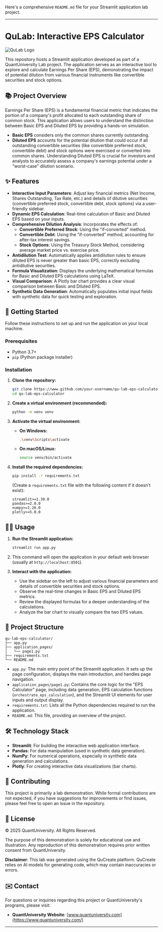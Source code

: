 Here's a comprehensive `README.md` file for your Streamlit application lab project.

---

# QuLab: Interactive EPS Calculator

![QuLab Logo](https://www.quantuniversity.com/assets/img/logo5.jpg)

This repository hosts a Streamlit application developed as part of a QuantUniversity Lab project. The application serves as an interactive tool to explore and calculate Earnings Per Share (EPS), demonstrating the impact of potential dilution from various financial instruments like convertible securities and stock options.

## 📚 Project Overview

Earnings Per Share (EPS) is a fundamental financial metric that indicates the portion of a company's profit allocated to each outstanding share of common stock. This application allows users to understand the distinction between Basic EPS and Diluted EPS by providing a hands-on simulation.

*   **Basic EPS** considers only the common shares currently outstanding.
*   **Diluted EPS** accounts for the potential dilution that could occur if all outstanding convertible securities (like convertible preferred stock, convertible debt) and stock options were exercised or converted into common shares. Understanding Diluted EPS is crucial for investors and analysts to accurately assess a company's earnings potential under a "worst-case" dilution scenario.

## ✨ Features

*   **Interactive Input Parameters**: Adjust key financial metrics (Net Income, Shares Outstanding, Tax Rate, etc.) and details of dilutive securities (convertible preferred stock, convertible debt, stock options) via a user-friendly sidebar.
*   **Dynamic EPS Calculation**: Real-time calculation of Basic and Diluted EPS based on your inputs.
*   **Comprehensive Dilution Analysis**: Incorporates the effects of:
    *   **Convertible Preferred Stock**: Using the "if-converted" method.
    *   **Convertible Debt**: Using the "if-converted" method, accounting for after-tax interest savings.
    *   **Stock Options**: Using the Treasury Stock Method, considering average market price vs. exercise price.
*   **Antidilution Test**: Automatically applies antidilution rules to ensure diluted EPS is never greater than basic EPS, correctly excluding antidilutive securities.
*   **Formula Visualization**: Displays the underlying mathematical formulas for Basic and Diluted EPS calculations using LaTeX.
*   **Visual Comparison**: A Plotly bar chart provides a clear visual comparison between Basic and Diluted EPS.
*   **Synthetic Data Generation**: Automatically populates initial input fields with synthetic data for quick testing and exploration.

## 🚀 Getting Started

Follow these instructions to set up and run the application on your local machine.

### Prerequisites

*   Python 3.7+
*   `pip` (Python package installer)

### Installation

1.  **Clone the repository:**

    ```bash
    git clone https://www.github.com/your-username/qu-lab-eps-calculator.git # Replace with your actual repo URL
    cd qu-lab-eps-calculator
    ```

2.  **Create a virtual environment (recommended):**

    ```bash
    python -m venv venv
    ```

3.  **Activate the virtual environment:**

    *   **On Windows:**
        ```bash
        .\venv\Scripts\activate
        ```
    *   **On macOS/Linux:**
        ```bash
        source venv/bin/activate
        ```

4.  **Install the required dependencies:**

    ```bash
    pip install -r requirements.txt
    ```
    (Create a `requirements.txt` file with the following content if it doesn't exist):
    ```
    streamlit>=1.30.0
    pandas>=2.0.0
    numpy>=1.26.0
    plotly>=5.0.0
    ```

## 🏃‍♀️ Usage

1.  **Run the Streamlit application:**

    ```bash
    streamlit run app.py
    ```

2.  This command will open the application in your default web browser (usually at `http://localhost:8501`).

3.  **Interact with the application:**
    *   Use the sidebar on the left to adjust various financial parameters and details of convertible securities and stock options.
    *   Observe the real-time changes in Basic EPS and Diluted EPS metrics.
    *   Review the displayed formulas for a deeper understanding of the calculations.
    *   Analyze the bar chart to visually compare the two EPS values.

## 📁 Project Structure

```
qu-lab-eps-calculator/
├── app.py
├── application_pages/
│   └── page1.py
├── requirements.txt
└── README.md
```

*   `app.py`: The main entry point of the Streamlit application. It sets up the page configuration, displays the main introduction, and handles page navigation.
*   `application_pages/page1.py`: Contains the core logic for the "EPS Calculator" page, including data generation, EPS calculation functions (`orchestrate_eps_calculation`), and the Streamlit UI elements for user inputs and output display.
*   `requirements.txt`: Lists all the Python dependencies required to run the application.
*   `README.md`: This file, providing an overview of the project.

## 🛠 Technology Stack

*   **Streamlit**: For building the interactive web application interface.
*   **Pandas**: For data manipulation (used in synthetic data generation).
*   **NumPy**: For numerical operations, especially in synthetic data generation and calculations.
*   **Plotly**: For creating interactive data visualizations (bar charts).

## 🤝 Contributing

This project is primarily a lab demonstration. While formal contributions are not expected, if you have suggestions for improvements or find issues, please feel free to open an issue in the repository.

## 📜 License

© 2025 QuantUniversity. All Rights Reserved.

The purpose of this demonstration is solely for educational use and illustration. Any reproduction of this demonstration requires prior written consent from QuantUniversity.

**Disclaimer**: This lab was generated using the QuCreate platform. QuCreate relies on AI models for generating code, which may contain inaccuracies or errors.

## ✉️ Contact

For questions or inquiries regarding this project or QuantUniversity's programs, please visit:

*   **QuantUniversity Website**: [www.quantuniversity.com](https://www.quantuniversity.com/)

---